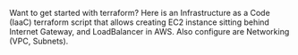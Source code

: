 Want to get started with terraform? Here is an Infrastructure as a Code (IaaC) 
terraform script that allows creating EC2 instance sitting behind Internet Gateway, and 
LoadBalancer in AWS. Also configure are Networking (VPC, Subnets).
